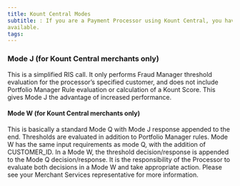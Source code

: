 ```yaml
---
title: Kount Central Modes
subtitle: : If you are a Payment Processor using Kount Central, you have access to two additional modes
available.
tags:
---
```


### Mode J (for Kount Central merchants only)

This is a simplified RIS call. It only performs Fraud Manager threshold evaluation for the processor’s
specified customer, and does not include Portfolio Manager Rule evaluation or calculation of a Kount
Score. This gives Mode J the advantage of increased performance.

#### Mode W (for Kount Central merchants only)

This is basically a standard Mode Q with Mode J response appended to the end. Thresholds are
evaluated in addition to Portfolio Manager rules. Mode W has the same input requirements as mode Q,
with the addition of CUSTOMER_ID. In a Mode W, the threshold decision/response is appended to the
Mode Q decision/response. It is the responsibility of the Processor to evaluate both decisions in a Mode
W and take appropriate action. Please see your Merchant Services representative for more information.
